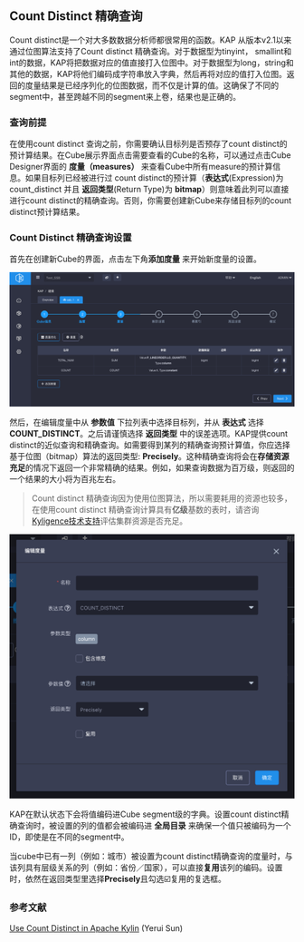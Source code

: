 ## Count Distinct 精确查询

Count distinct是一个对大多数数据分析师都很常用的函数。KAP 从版本v2.1以来通过位图算法支持了Count distinct 精确查询。对于数据型为tinyint， smallint和int的数据，KAP将把数据对应的值直接打入位图中。对于数据型为long，string和其他的数据，KAP将他们编码成字符串放入字典，然后再将对应的值打入位图。返回的度量结果是已经序列化的位图数据，而不仅是计算的值。这确保了不同的segment中，甚至跨越不同的segment来上卷，结果也是正确的。

### 查询前提

在使用count distinct 查询之前，你需要确认目标列是否预存了count distinct的预计算结果。在Cube展示界面点击需要查看的Cube的名称，可以通过点击Cube Designer界面的 **度量（measures）** 来查看Cube中所有measure的预计算信息。如果目标列已经被进行过 count distinct的预计算（**表达式**(Expression)为count_distinct 并且 **返回类型**(Return Type)为 **bitmap**）则意味着此列可以直接进行count distinct的精确查询。否则，你需要创建新Cube来存储目标列的count distinct预计算结果。

### Count Distinct 精确查询设置 

首先在创建新Cube的界面，点击左下角**添加度量** 来开始新度量的设置。

![](images/count_distinct_pre/CountDistinctPre_cn_add.png)



然后，在编辑度量中从 **参数值** 下拉列表中选择目标列，并从 **表达式** 选择 **COUNT_DISTINCT**。之后请谨慎选择 **返回类型** 中的误差选项。KAP提供count distinct的近似查询和精确查询。如需要得到某列的精确查询预计算值，你应选择基于位图（bitmap）算法的返回类型: **Precisely**。这种精确查询将会在**存储资源充足**的情况下返回一个非常精确的结果。例如，如果查询数据为百万级，则返回的一个结果的大小将为百兆左右。

> Count distinct 精确查询因为使用位图算法，所以需要耗用的资源也较多，在使用count distinct 精确查询计算具有**亿级**基数的表时，请咨询[Kyligence技术支持](../introduction/get_support.cn.md)评估集群资源是否充足。

![](images/count_distinct_pre/CountDistinctPre_cn_edit.png)

KAP在默认状态下会将值编码进Cube segment级的字典。设置count distinct精确查询时，被设置的列的值都会被编码进 **全局目录** 来确保一个值只被编码为一个ID，即使是在不同的segment中。

当cube中已有一列（例如：城市）被设置为count distinct精确查询的度量时，与该列具有层级关系的列（例如：省份／国家），可以直接**复用**该列的编码。设置时，依然在返回类型里选择**Precisely**且勾选☑️复用的复选框。



### 参考文献

[Use Count Distinct in Apache Kylin](http://kylin.apache.org/blog/2016/08/01/count-distinct-in-kylin/) (Yerui Sun)

